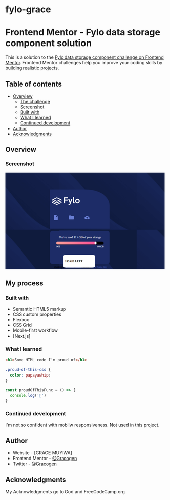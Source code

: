 # fylo-grace
# Frontend Mentor - Fylo data storage component solution

This is a solution to the [Fylo data storage component challenge on Frontend Mentor](https://www.frontendmentor.io/challenges/fylo-data-storage-component-1dZPRbV5n). Frontend Mentor challenges help you improve your coding skills by building realistic projects. 

## Table of contents

- [Overview](#overview)
  - [The challenge](#the-challenge)
  - [Screenshot](#screenshot)
  - [Built with](#built-with)
  - [What I learned](#what-i-learned)
  - [Continued development](#continued-development)
- [Author](#author)
- [Acknowledgments](#acknowledgments)


## Overview



### Screenshot

![Fylo Screenshot](./images/Fylo.jpg)
 
## My process

### Built with

- Semantic HTML5 markup
- CSS custom properties
- Flexbox
- CSS Grid
- Mobile-first workflow
- [Next.js]


### What I learned

```html
<h1>Some HTML code I'm proud of</h1>
```
```css
.proud-of-this-css {
  color: papayawhip;
}
```
```js
const proudOfThisFunc = () => {
  console.log('🎉')
}
```


### Continued development

I'm not so confident with mobilw responsiveness. Not used in this project.

## Author

- Website - [GRACE MUYIWA]
- Frontend Mentor - [@Gracogen](https://www.frontendmentor.io/profile/Gracogen)
- Twitter - [@Gracogen](https://www.twitter.com/Gracogen)



## Acknowledgments

 My Acknowledgments go to God and FreeCodeCamp.org 
